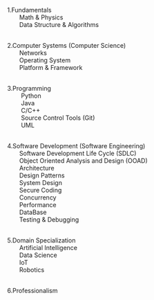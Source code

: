 1.Fundamentals <br />
  Math & Physics <br />
  Data Structure & Algorithms <br /> <br />

2.Computer Systems (Computer Science) <br />
  Networks <br />
  Operating System <br />
  Platform & Framework <br /> <br />

3.Programming <br />
   Python <br />
   Java <br />
   C/C++ <br />
   Source Control Tools (Git) <br />
   UML <br /> <br />

4.Software Development (Software Engineering) <br />
  Software Development Life Cycle (SDLC) <br />
  Object Oriented Analysis and Design (OOAD) <br />
  Architecture <br />
  Design Patterns <br />
  System Design <br />
  Secure Coding <br />
  Concurrency <br />
  Performance <br />
  DataBase <br />
  Testing & Debugging <br /> <br />

5.Domain Specialization <br />
  Artificial Intelligence <br />
  Data Science <br />
  IoT <br />
  Robotics <br />  <br />

6.Professionalism <br /> <br />